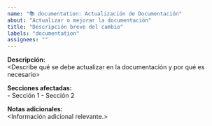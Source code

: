 ```yaml
---
name: "📚 documentation: Actualización de Documentación"
about: "Actualizar o mejorar la documentación"
title: "Descripción breve del cambio"
labels: "documentation"
assignees: ""
---
```


**Descripción:**  
    <Describe qué se debe actualizar en la documentación y por qué es necesario>

**Secciones afectadas:**  
    - Sección 1
    - Sección 2

**Notas adicionales:**  
    <Información adicional relevante.>
